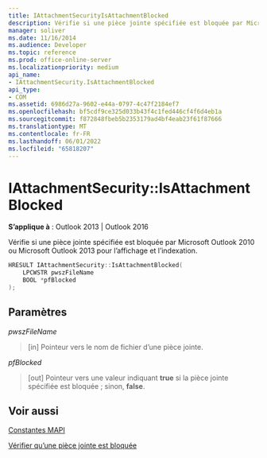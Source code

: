 ```yaml
---
title: IAttachmentSecurityIsAttachmentBlocked
description: Vérifie si une pièce jointe spécifiée est bloquée par Microsoft Outlook 2010 ou Microsoft Outlook 2013 pour l’affichage et l’indexation.
manager: soliver
ms.date: 11/16/2014
ms.audience: Developer
ms.topic: reference
ms.prod: office-online-server
ms.localizationpriority: medium
api_name:
- IAttachmentSecurity.IsAttachmentBlocked
api_type:
- COM
ms.assetid: 6986d27a-9602-e44a-0797-4c47f2184ef7
ms.openlocfilehash: bf5cdf9ce325d033b43f4c1fed446cf4f6d4eb1a
ms.sourcegitcommit: f872848fbeb5b2353179ad4bf4eab23f61f87666
ms.translationtype: MT
ms.contentlocale: fr-FR
ms.lasthandoff: 06/01/2022
ms.locfileid: "65818207"
---
```

# <a name="iattachmentsecurityisattachmentblocked"></a>IAttachmentSecurity::IsAttachmentBlocked

**S’applique à** : Outlook 2013 | Outlook 2016
  
Vérifie si une pièce jointe spécifiée est bloquée par Microsoft Outlook 2010 ou Microsoft Outlook 2013 pour l’affichage et l’indexation.
  
```cpp
HRESULT IAttachmentSecurity::IsAttachmentBlocked( 
    LPCWSTR pwszFileName
    BOOL *pfBlocked 
);
```

## <a name="parameters"></a>Paramètres

 _pwszFileName_
  
> [in] Pointeur vers le nom de fichier d’une pièce jointe.

 _pfBlocked_
  
> [out] Pointeur vers une valeur indiquant **true** si la pièce jointe spécifiée est bloquée ; sinon, **false**.

## <a name="see-also"></a>Voir aussi

[Constantes MAPI](mapi-constants.md)
  
[Vérifier qu’une pièce jointe est bloquée](how-to-verify-an-attachment-is-blocked.md)
